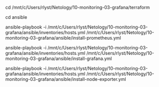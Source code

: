 cd /mnt/c/Users/rlyst/Netology/10-monitoring-03-grafana/terraform

cd ansible

ansible-playbook -i /mnt/c/Users/rlyst/Netology/10-monitoring-03-grafana/ansible/inventories/hosts.yml /mnt/c/Users/rlyst/Netology/10-monitoring-03-grafana/ansible/install-prometheus.yml

ansible-playbook -i /mnt/c/Users/rlyst/Netology/10-monitoring-03-grafana/ansible/inventories/hosts.yml /mnt/c/Users/rlyst/Netology/10-monitoring-03-grafana/ansible/install-grafana.yml

ansible-playbook -i /mnt/c/Users/rlyst/Netology/10-monitoring-03-grafana/ansible/inventories/hosts.yml /mnt/c/Users/rlyst/Netology/10-monitoring-03-grafana/ansible/install-node-exporter.yml